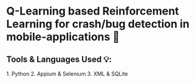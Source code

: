 # Q-Learning based Reinforcement Learning for crash/bug detection in mobile-applications 🐛

<h2> Tools & Languages Used 💡: </h2>
1. Python
2. Appium & Selenium
3. XML & SQLite
